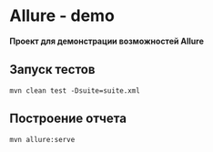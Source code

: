 # Allure - demo
**Проект для демонстрации возможностей Allure**

## Запуск тестов
    mvn clean test -Dsuite=suite.xml
    
## Построение отчета
    mvn allure:serve

